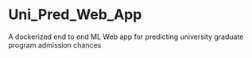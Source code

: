 # Uni_Pred_Web_App
A dockerized end to end ML Web app for predicting university graduate program admission chances
